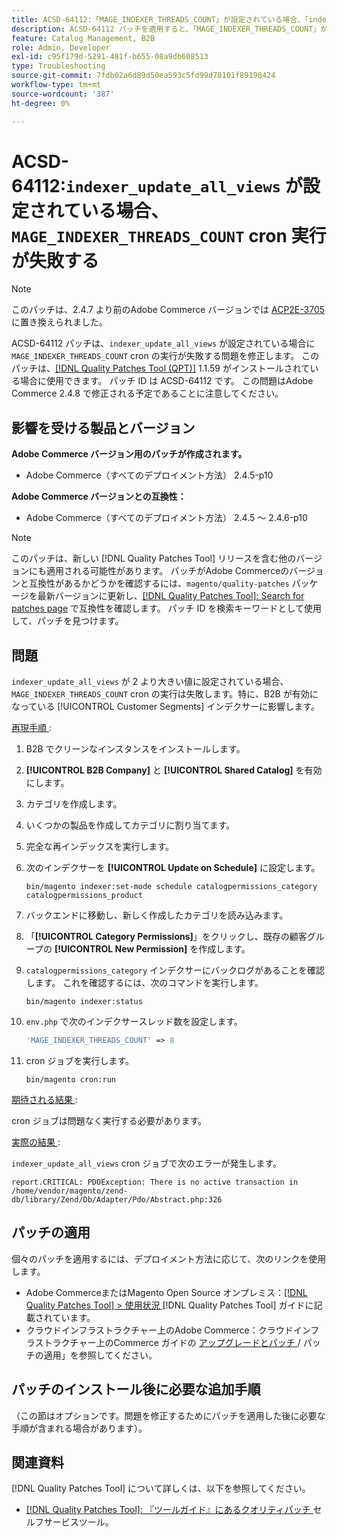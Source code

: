 ```yaml
---
title: ACSD-64112:「MAGE_INDEXER_THREADS_COUNT」が設定されている場合、「indexer_update_all_views」 cron 実行が失敗します
description: ACSD-64112 パッチを適用すると、「MAGE_INDEXER_THREADS_COUNT」が設定されている場合に「indexer_update_all_views」 cron の実行が失敗するAdobe Commerceの問題を修正できます。
feature: Catalog Management, B2B
role: Admin, Developer
exl-id: c95f179d-5291-481f-b655-08a9db608513
type: Troubleshooting
source-git-commit: 7fdb02a6d89d50ea593c5fd99d78101f89198424
workflow-type: tm+mt
source-wordcount: '387'
ht-degree: 0%

---
```


# ACSD-64112:`indexer_update_all_views` が設定されている場合、`MAGE_INDEXER_THREADS_COUNT` cron 実行が失敗する

>[!NOTE]
>
>このパッチは、2.4.7 より前のAdobe Commerce バージョンでは [ACP2E-3705](/help/tools/quality-patches-tool/patches-available-in-qpt/v1-1-61/acp2e-3705-fixes-an-issue-where-the-indexer.md) に置き換えられました。

ACSD-64112 パッチは、`indexer_update_all_views` が設定されている場合に `MAGE_INDEXER_THREADS_COUNT` cron の実行が失敗する問題を修正します。 このパッチは、[[!DNL Quality Patches Tool (QPT)]](/help/tools/quality-patches-tool/quality-patches-tool-to-self-serve-quality-patches.md) 1.1.59 がインストールされている場合に使用できます。 パッチ ID は ACSD-64112 です。 この問題はAdobe Commerce 2.4.8 で修正される予定であることに注意してください。

## 影響を受ける製品とバージョン

**Adobe Commerce バージョン用のパッチが作成されます。**

* Adobe Commerce（すべてのデプロイメント方法） 2.4.5-p10

**Adobe Commerce バージョンとの互換性：**

* Adobe Commerce（すべてのデプロイメント方法） 2.4.5 ～ 2.4.6-p10

>[!NOTE]
>
>このパッチは、新しい [!DNL Quality Patches Tool] リリースを含む他のバージョンにも適用される可能性があります。 パッチがAdobe Commerceのバージョンと互換性があるかどうかを確認するには、`magento/quality-patches` パッケージを最新バージョンに更新し、[[!DNL Quality Patches Tool]: Search for patches page](https://experienceleague.adobe.com/tools/commerce-quality-patches/index.html) で互換性を確認します。 パッチ ID を検索キーワードとして使用して、パッチを見つけます。

## 問題

`indexer_update_all_views` が 2 より大きい値に設定されている場合、`MAGE_INDEXER_THREADS_COUNT` cron の実行は失敗します。特に、B2B が有効になっている [!UICONTROL Customer Segments] インデクサーに影響します。

<u> 再現手順 </u>:

1. B2B でクリーンなインスタンスをインストールします。
1. **[!UICONTROL B2B Company]** と **[!UICONTROL Shared Catalog]** を有効にします。
1. カテゴリを作成します。
1. いくつかの製品を作成してカテゴリに割り当てます。
1. 完全な再インデックスを実行します。
1. 次のインデクサーを **[!UICONTROL Update on Schedule]** に設定します。

   ```
   bin/magento indexer:set-mode schedule catalogpermissions_category catalogpermissions_product
   ```

1. バックエンドに移動し、新しく作成したカテゴリを読み込みます。
1. 「**[!UICONTROL Category Permissions]**」をクリックし、既存の顧客グループの **[!UICONTROL New Permission]** を作成します。
1. `catalogpermissions_category` インデクサーにバックログがあることを確認します。 これを確認するには、次のコマンドを実行します。

   ```
   bin/magento indexer:status
   ```

1. `env.php` で次のインデクサースレッド数を設定します。

   ```php
   'MAGE_INDEXER_THREADS_COUNT' => 8
   ```

1. cron ジョブを実行します。

   ```
   bin/magento cron:run
   ```

<u> 期待される結果 </u>:

cron ジョブは問題なく実行する必要があります。

<u> 実際の結果 </u>:

`indexer_update_all_views` cron ジョブで次のエラーが発生します。

```
report.CRITICAL: PDOException: There is no active transaction in /home/vendor/magento/zend-db/library/Zend/Db/Adapter/Pdo/Abstract.php:326
```

## パッチの適用

個々のパッチを適用するには、デプロイメント方法に応じて、次のリンクを使用します。

* Adobe CommerceまたはMagento Open Source オンプレミス：[[!DNL Quality Patches Tool] > 使用状況 ](/help/tools/quality-patches-tool/usage.md)[!DNL Quality Patches Tool] ガイドに記載されています。
* クラウドインフラストラクチャー上のAdobe Commerce：クラウドインフラストラクチャー上のCommerce ガイドの [ アップグレードとパッチ ](https://experienceleague.adobe.com/docs/commerce-cloud-service/user-guide/develop/upgrade/apply-patches.html)/ パッチの適用」を参照してください。

## パッチのインストール後に必要な追加手順

（この節はオプションです。問題を修正するためにパッチを適用した後に必要な手順が含まれる場合があります）。 

## 関連資料

[!DNL Quality Patches Tool] について詳しくは、以下を参照してください。

* [[!DNL Quality Patches Tool]: 『ツールガイド』にあるクオリティパッチ ](/help/tools/quality-patches-tool/quality-patches-tool-to-self-serve-quality-patches.md) セルフサービスツール。
